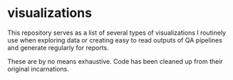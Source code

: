 # visualizations

This repository serves as a list of several types of
visualizations I routinely use when exploring data or
creating easy to read outputs of QA pipelines and
generate regularly for reports.

These are by no means exhaustive. Code has been
cleaned up from their original incarnations.
